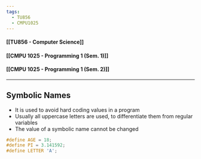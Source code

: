 ```yaml
---
tags:
  - TU856
  - CMPU1025
---
```

#### [[TU856 - Computer Science]]
#### [[CMPU 1025 - Programming 1 (Sem. 1)]]
#### [[CMPU 1025 - Programming 1 (Sem. 2)]]

---

## Symbolic Names
- It is used to avoid hard coding values in a program 
- Usually all uppercase letters are used, to differentiate them from regular variables
- The value of a symbolic name cannot be changed
``` c
#define AGE = 18;
#define PI = 3.141592;
#define LETTER 'A';
```
